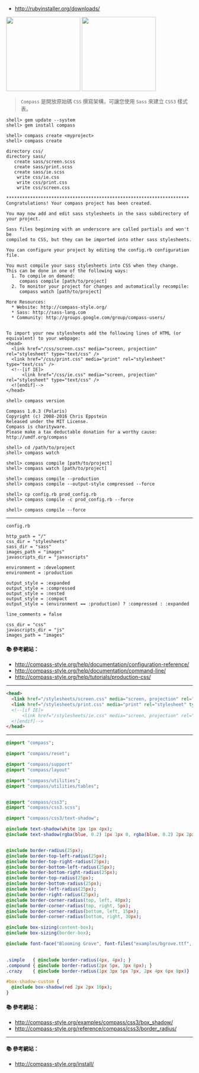 - http://rubyinstaller.org/downloads/

<img src="http://i.imgur.com/WQ9Fm38.png" width="200">

<img src="https://cdn.rubyinstaller.org/images/logo.png" width="200">

> `Compass` 是開放原始碼 `CSS` 撰寫架構，可讓您使用 `Sass` 來建立 `CSS3` 樣式表。

```
shell> gem update --system
shell> gem install compass

shell> compass create <myproject>
shell> compass create
```
```
directory css/
directory sass/
   create sass/screen.scss
   create sass/print.scss
   create sass/ie.scss
    write css/ie.css
    write css/print.css
    write css/screen.css

*********************************************************************
Congratulations! Your compass project has been created.

You may now add and edit sass stylesheets in the sass subdirectory of your project.

Sass files beginning with an underscore are called partials and won't be
compiled to CSS, but they can be imported into other sass stylesheets.

You can configure your project by editing the config.rb configuration file.

You must compile your sass stylesheets into CSS when they change.
This can be done in one of the following ways:
  1. To compile on demand:
     compass compile [path/to/project]
  2. To monitor your project for changes and automatically recompile:
     compass watch [path/to/project]

More Resources:
  * Website: http://compass-style.org/
  * Sass: http://sass-lang.com
  * Community: http://groups.google.com/group/compass-users/


To import your new stylesheets add the following lines of HTML (or equivalent) to your webpage:
<head>
  <link href="/css/screen.css" media="screen, projection" rel="stylesheet" type="text/css" />
  <link href="/css/print.css" media="print" rel="stylesheet" type="text/css" />
  <!--[if IE]>
      <link href="/css/ie.css" media="screen, projection" rel="stylesheet" type="text/css" />
  <![endif]-->
</head>
```

```
shell> compass version
```

```
Compass 1.0.3 (Polaris)
Copyright (c) 2008-2016 Chris Eppstein
Released under the MIT License.
Compass is charityware.
Please make a tax deductable donation for a worthy cause: http://umdf.org/compass
```

```
shell> cd /path/to/project
shell> compass watch

shell> compass compile [path/to/project]
shell> compass watch [path/to/project]

shell> compass compile --production
shell> compass compile --output-style compressed --force

shell> cp config.rb prod_config.rb
shell> compass compile -c prod_config.rb --force

shell> compass compile --force
```

---

`config.rb`

```
http_path = "/"
css_dir = "stylesheets"
sass_dir = "sass"
images_path = "images"
javascripts_dir = "javascripts"

environment = :development
environment = :production

output_style = :expanded
output_style = :compressed
output_style = :nested
output_style = :compact
output_style = (environment == :production) ? :compressed : :expanded

line_comments = false

css_dir = "css"
javascripts_dir = "js"
images_path = "images"
```
#### :books: 參考網站：
- http://compass-style.org/help/documentation/configuration-reference/
- http://compass-style.org/help/documentation/command-line/
- http://compass-style.org/help/tutorials/production-css/

---

```html
<head>
  <link href="/stylesheets/screen.css" media="screen, projection" rel="stylesheet" type="text/css" />
  <link href="/stylesheets/print.css" media="print" rel="stylesheet" type="text/css" />
  <!--[if IE]>
      <link href="/stylesheets/ie.css" media="screen, projection" rel="stylesheet" type="text/css" />
  <![endif]-->
</head>
```


---

```sass
@import "compass";

@import "compass/reset";

@import "compass/support"
@import "compass/layout"

@import "compass/utilities";
@import "compass/utilities/tables";


@import "compass/css3";
@import "compass/css3.scss";

@import "compass/css3/text-shadow";
```

```sass
@include text-shadow(white 1px 1px 4px);
@include text-shadow(rgba(blue, 0.2) 1px 1px 0, rgba(blue, 0.2) 2px 2px 0, rgba(blue, 0.2) 3px 3px 0);


@include border-radius(25px);
@include border-top-left-radius(25px);
@include border-top-right-radius(25px);
@include border-bottom-left-radius(25px);
@include border-bottom-right-radius(25px);
@include border-top-radius(25px);
@include border-bottom-radius(25px);
@include border-left-radius(25px);
@include border-right-radius(25px);
@include border-corner-radius(top, left, 40px);
@include border-corner-radius(top, right, 5px);
@include border-corner-radius(bottom, left, 15px);
@include border-corner-radius(bottom, right, 30px);

@include box-sizing(content-box);
@include box-sizing(border-box);

@include font-face("Blooming Grove", font-files("examples/bgrove.ttf", "examples/bgrove.otf"));

 
.simple   { @include border-radius(4px, 4px); }
.compound { @include border-radius(2px 5px, 3px 6px); }
.crazy    { @include border-radius(1px 3px 5px 7px, 2px 4px 6px 8px)}

#box-shadow-custom {
  @include box-shadow(red 2px 2px 10px);
}

```

#### :books: 參考網站：
- http://compass-style.org/examples/compass/css3/box_shadow/
- http://compass-style.org/reference/compass/css3/border_radius/

---

#### :books: 參考網站：
- http://compass-style.org/install/
